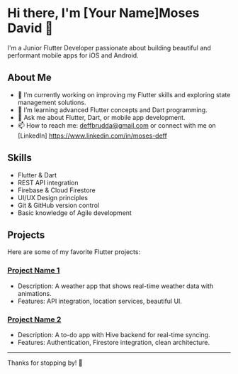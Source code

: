 # Hi there, I'm [Your Name]Moses David 👋

I'm a Junior Flutter Developer passionate about building beautiful and performant mobile apps for iOS and Android.

## About Me

- 🔭 I’m currently working on improving my Flutter skills and exploring state management solutions.
- 🌱 I’m learning advanced Flutter concepts and Dart programming.
- 💬 Ask me about Flutter, Dart, or mobile app development.
- 📫 How to reach me: deffbrudda@gmail.com or connect with me on [LinkedIn] https://www.linkedin.com/in/moses-deff

## Skills

- Flutter & Dart
- REST API integration
- Firebase & Cloud Firestore
- UI/UX Design principles
- Git & GitHub version control
- Basic knowledge of Agile development

## Projects

Here are some of my favorite Flutter projects:

### [Project Name 1](https://github.com/yourusername/project1)
- Description: A weather app that shows real-time weather data with animations.
- Features: API integration, location services, beautiful UI.

### [Project Name 2](https://github.com/yourusername/project2)
- Description: A to-do app with Hive backend for real-time syncing.
- Features: Authentication, Firestore integration, clean architecture. 


---

Thanks for stopping by! 🚀
